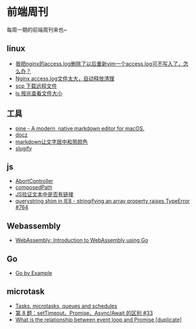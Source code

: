 # 前端周刊
每周一期的前端周刊来也~

## linux

* [我把nginx的access.log删除了以后重新vim一个access.log可不写入了，怎么办？](https://www.oschina.net/question/858358_81400)
* [Nginx access.log文件太大，自动释放清理](http://isunman.com/2020/05/10/the-nginx-accesslog-file-is-too-large-to-clean-up/)
* [scp 下载远程文件](https://www.cnblogs.com/no7dw/archive/2012/07/07/2580307.html)
* [ls 按兆查看文件大小](https://blog.csdn.net/hejisan/article/details/78683143)

## 工具

* [pine - A modern, native markdown editor for macOS.](https://lukakerr.github.io/Pine/)
* [docz](https://www.docz.site/docs/getting-started)
* [markdown让文字居中和带颜色](https://www.cnblogs.com/bigmagic/p/3301b25e8b0b8ef8b9415379385a798c.html)
* [slugify](https://github.com/simov/slugify)

## js

* [AbortController](https://developer.mozilla.org/zh-CN/docs/Web/API/FetchController)
* [composedPath](https://developer.mozilla.org/zh-CN/docs/Web/API/Event/composedPath)
* [JS验证文本中是否有链接](https://www.cnblogs.com/lr-blog/p/6042694.html)
* [querystring shim in IE8 - stringifying an array property raises TypeError #764](https://github.com/browserify/browserify/issues/764)

## Webassembly

* [WebAssembly: Introduction to WebAssembly using Go](https://golangbot.com/webassembly-using-go/)

## Go

* [Go by Example](https://gobyexample.com/)

## microtask

* [Tasks, microtasks, queues and schedules](https://jakearchibald.com/2015/tasks-microtasks-queues-and-schedules/)
* [第 8 题：setTimeout、Promise、Async/Await 的区别 #33](https://github.com/Advanced-Frontend/Daily-Interview-Question/issues/33)
* [What is the relationship between event loop and Promise [duplicate]](https://stackoverflow.com/questions/46375711/what-is-the-relationship-between-event-loop-and-promise)
